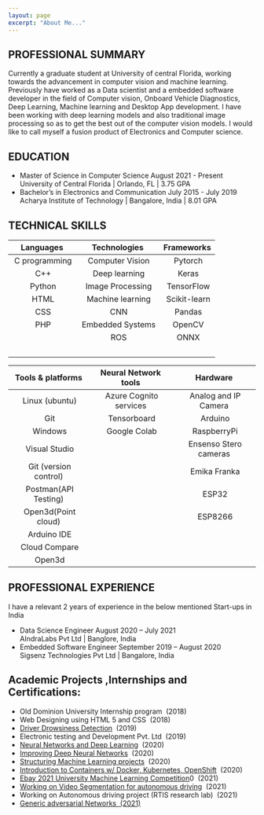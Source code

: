 ```yaml
---
layout: page
excerpt: "About Me..."
---
```


<!-- ## “By far, the greatest danger of Artificial Intelligence is that people conclude too early that they understand it.”  -- Eliezer Yudkowsky -->

## PROFESSIONAL SUMMARY

Currently a graduate student at University of central Florida, working towards the advancement in computer vision and machine learning. Previously have worked as a Data scientist and a embedded software developer in the field of Computer vision, Onboard Vehicle Diagnostics, Deep Learning, Machine learning and Desktop App development. I have been working with deep learning models and also traditional image processing so as to get the best out of the computer vision models. I would like to call myself a fusion product of Electronics and Computer science.

## EDUCATION

- Master of Science in Computer Science 	August 2021 - Present<br/>
        University of Central Florida | Orlando, FL | 3.75 GPA<br/>
- Bachelor’s in Electronics and Communication   July 2015 -  July 2019<br/>
        Acharya Institute of Technology | Bangalore, India | 8.01 GPA<br/>
 
## TECHNICAL SKILLS

| Languages           | Technologies               | Frameworks         | 
|:-------------------:|:--------------------------:|:------------------:|
| &nbsp;C programming | &nbsp;Computer Vision      | &nbsp;Pytorch      |
| &nbsp;C++           | &nbsp;Deep learning        | &nbsp;Keras        |  
| &nbsp;Python        | &nbsp;Image Processing     | &nbsp;TensorFlow   |
| &nbsp;HTML          | &nbsp;Machine learning     | &nbsp;Scikit-learn |
| &nbsp;CSS           | &nbsp;CNN                  | &nbsp;Pandas       |   
| &nbsp;PHP           | &nbsp;Embedded Systems     | &nbsp;OpenCV       | 
|                     | &nbsp;ROS                  | &nbsp;ONNX         | 
|                     | &nbsp;                     |                    |
                                                                           
| Tools & platforms            | Neural Network tools         | Hardware                   |  
| :---------------------------:|:----------------------------:|:--------------------------:|
| &nbsp;Linux (ubuntu)         | &nbsp;Azure Cognito services | &nbsp;Analog and IP Camera |
| &nbsp;Git                    | &nbsp;Tensorboard            | &nbsp;Arduino              |
| &nbsp;Windows                | &nbsp;Google Colab           | &nbsp;RaspberryPi          |
| &nbsp;Visual Studio          |                              | &nbsp;Ensenso Stero cameras|
| &nbsp;Git (version control)  |                              | &nbsp;Emika Franka         |
| &nbsp;Postman(API Testing)   |                              | &nbsp;ESP32                |
| &nbsp;Open3d(Point cloud)    |                              | &nbsp;ESP8266              |
| &nbsp;Arduino IDE            |                              |                            |
| &nbsp;Cloud Compare          |                              |                            |
| &nbsp;Open3d                 |                              |                            |

## PROFESSIONAL EXPERIENCE                                                  

I have a relevant 2 years of experience in the below mentioned Start-ups in India<br/>
- Data Science Engineer 	 August 2020 – July 2021<br/>
AIndraLabs Pvt Ltd | Banglore, India <br/>
- Embedded Software Engineer 	September 2019 – August 2020<br/>
Sigsenz Technologies Pvt Ltd | Bangalore, India<br/>


## Academic Projects ,Internships and Certifications:

- Old Dominion University Internship program &nbsp;(2018)
- Web Designing using HTML 5 and CSS &nbsp;(2018)
- [Driver Drowsiness Detection](https://github.com/Sanjay-Shan/Drowsiness-detection-using-facial-landmark-master)  &nbsp;(2019)
- Electronic testing and Development Pvt. Ltd  &nbsp;(2019)
- [Neural Networks and Deep Learning](https://www.coursera.org/account/accomplishments/certificate/RMQ7ZXWPR5YL)  &nbsp;(2020)
- [Improving Deep Neural Networks](https://www.coursera.org/account/accomplishments/certificate/PFT4H348LUEF)  &nbsp;(2020)
- [Structuring Machine Learning projects](https://www.coursera.org/account/accomplishments/certificate/A98LLQ66Z39K)  &nbsp;(2020)
- [Introduction to Containers w/ Docker, Kubernetes, OpenShift](https://www.coursera.org/api/certificate.v1/pdf/PLR5J8FAXT8T)  &nbsp;(2020)
- [Ebay 2021 University Machine Learning Competition](https://github.com/Sanjay-Shan/Machine_Learning)0  &nbsp;(2021)
- [Working on Video Segmentation for autonomous driving](https://github.com/Sanjay-Shan/Video-Segmentation-for-autonomous-driving)  &nbsp;(2021)
- Working on Autonomous driving project (RTIS research lab) &nbsp;(2021)
- [Generic adversarial Networks &nbsp;(2021)](https://coursera.org/share/1c034ad7328ac635212fc72817a7f2ab)



